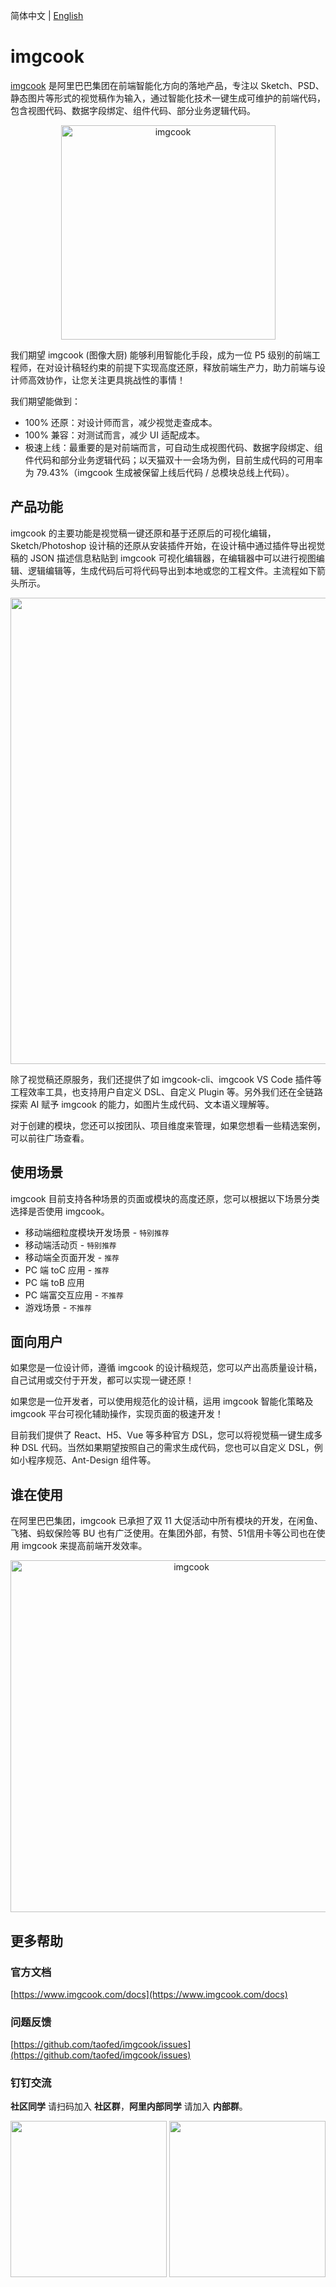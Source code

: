 简体中文 | [English](https://github.com/imgcook/imgcook/blob/master/README.md)

# imgcook

[imgcook](https://www.imgcook.com/) 是阿里巴巴集团在前端智能化方向的落地产品，专注以 Sketch、PSD、静态图片等形式的视觉稿作为输入，通过智能化技术一键生成可维护的前端代码，包含视图代码、数据字段绑定、组件代码、部分业务逻辑代码。<br />

<p align="center">
  <a href="http://www.imgcook.com">
    <img alt="imgcook" src="https://img.alicdn.com/tfs/TB1pWhIk.H1gK0jSZSyXXXtlpXa-686-127.png" width="343">
  </a>
</p>

我们期望 imgcook (图像大厨) 能够利用智能化手段，成为一位 P5 级别的前端工程师，在对设计稿轻约束的前提下实现高度还原，释放前端生产力，助力前端与设计师高效协作，让您关注更具挑战性的事情！

我们期望能做到：

- 100% 还原：对设计师而言，减少视觉走查成本。
- 100% 兼容：对测试而言，减少 UI 适配成本。
- 极速上线：最重要的是对前端而言，可自动生成视图代码、数据字段绑定、组件代码和部分业务逻辑代码；以天猫双十一会场为例，目前生成代码的可用率为 79.43%（imgcook 生成被保留上线后代码 / 总模块总线上代码）。


## 产品功能

imgcook 的主要功能是视觉稿一键还原和基于还原后的可视化编辑，Sketch/Photoshop 设计稿的还原从安装插件开始，在设计稿中通过插件导出视觉稿的 JSON 描述信息粘贴到 imgcook 可视化编辑器，在编辑器中可以进行视图编辑、逻辑编辑等，生成代码后可将代码导出到本地或您的工程文件。主流程如下箭头所示。

<p align="center">
<img src="https://img.alicdn.com/tfs/TB1nCkvG1H2gK0jSZJnXXaT1FXa-1500-402.png" width="746">
</p>

除了视觉稿还原服务，我们还提供了如 imgcook-cli、imgcook VS Code 插件等工程效率工具，也支持用户自定义 DSL、自定义 Plugin 等。另外我们还在全链路探索 AI 赋予 imgcook 的能力，如图片生成代码、文本语义理解等。

对于创建的模块，您还可以按团队、项目维度来管理，如果您想看一些精选案例，可以前往广场查看。


## 使用场景

imgcook 目前支持各种场景的页面或模块的高度还原，您可以根据以下场景分类选择是否使用 imgcook。

- 移动端细粒度模块开发场景 - `特别推荐`
- 移动端活动页 - `特别推荐`
- 移动端全页面开发 - `推荐`
- PC 端 toC 应用 - `推荐`
- PC 端 toB 应用
- PC 端富交互应用 - `不推荐`
- 游戏场景 - `不推荐`


## 面向用户

如果您是一位设计师，遵循 imgcook 的设计稿规范，您可以产出高质量设计稿，自己试用或交付于开发，都可以实现一键还原！

如果您是一位开发者，可以使用规范化的设计稿，运用 imgcook 智能化策略及 imgcook 平台可视化辅助操作，实现页面的极速开发！

目前我们提供了 React、H5、Vue 等多种官方 DSL，您可以将视觉稿一键生成多种 DSL 代码。当然如果期望按照自己的需求生成代码，您也可以自定义 DSL，例如小程序规范、Ant-Design 组件等。

## 谁在使用

在阿里巴巴集团，imgcook 已承担了双 11 大促活动中所有模块的开发，在闲鱼、飞猪、蚂蚁保险等 BU 也有广泛使用。在集团外部，有赞、51信用卡等公司也在使用 imgcook 来提高前端开发效率。

<p align="center">
  <a href="http://www.imgcook.com">
    <img alt="imgcook" src="https://img.alicdn.com/tfs/TB1HX3_kF67gK0jSZPfXXahhFXa-1126-263.png" width="563">
  </a>
</p>


## 更多帮助

### 官方文档

[https://www.imgcook.com/docs](https://www.imgcook.com/docs)

### 问题反馈

[https://github.com/taofed/imgcook/issues](https://github.com/taofed/imgcook/issues)

### 钉钉交流

**社区同学** 请扫码加入 **社区群**，**阿里内部同学** 请加入 **内部群**。

<p align="center">
    <img src="https://img.alicdn.com/tfs/TB11kDbqUz1gK0jSZLeXXb9kVXa-993-1280.png" width="250">
    <img src="https://img.alicdn.com/tfs/TB1G02dqHr1gK0jSZR0XXbP8XXa-993-1280.png" width="250">
</p>
